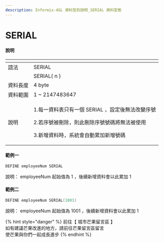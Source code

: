 ```yaml
---
description: Informix-4GL 資料型別說明_SERIAL 資料型態
---
```


# SERIAL

#### 說明

<table>
  <thead>
    <tr>
      <th style="text-align:left"></th>
      <th style="text-align:left"></th>
    </tr>
  </thead>
  <tbody>
    <tr>
      <td style="text-align:left">&#x8A9E;&#x6CD5;</td>
      <td style="text-align:left">SERIAL</td>
    </tr>
    <tr>
      <td style="text-align:left"></td>
      <td style="text-align:left">SERIAL( n )</td>
    </tr>
    <tr>
      <td style="text-align:left">&#x8CC7;&#x6599;&#x9577;&#x5EA6;</td>
      <td style="text-align:left">4 byte</td>
    </tr>
    <tr>
      <td style="text-align:left">&#x8CC7;&#x6599;&#x7BC4;&#x570D;</td>
      <td style="text-align:left">1 ~ 2147483647</td>
    </tr>
    <tr>
      <td style="text-align:left">&#x8AAA;&#x660E;</td>
      <td style="text-align:left">
        <p>1.&#x6BCF;&#x4E00;&#x8CC7;&#x6599;&#x8868;&#x53EA;&#x6709;&#x4E00;&#x500B;
          SERIAL &#xFF0C;&#x8A2D;&#x5B9A;&#x5F8C;&#x7121;&#x6CD5;&#x6539;&#x8B8A;&#x5E8F;&#x865F;</p>
        <p>2.&#x82E5;&#x5E8F;&#x865F;&#x88AB;&#x522A;&#x9664;&#xFF0C;&#x5247;&#x6B64;&#x522A;&#x9664;&#x5E8F;&#x865F;&#x865F;&#x78BC;&#x5C07;&#x7121;&#x6CD5;&#x88AB;&#x4F7F;&#x7528;</p>
        <p>3.&#x65B0;&#x589E;&#x8CC7;&#x6599;&#x6642;&#xFF0C;&#x7CFB;&#x7D71;&#x6703;&#x81EA;&#x52D5;&#x7D2F;&#x52A0;&#x65B0;&#x589E;&#x865F;&#x78BC;</p>
      </td>
    </tr>
  </tbody>
</table>

#### 範例一

```objectivec
DEFINE employeeNum SERIAL
```

說明： employeeNum 起始值為 1 ，後續新增資料會以此累加 1

#### 範例二

```objectivec
DEFINE employeeNum SERIAL(1001)
```

說明： employeeNum 起始值為 1001 ，後續新增資料會以此累加 1

{% hint style="danger" %}
前往【 城市芒果留言區 】  
如有建議芒果改進的地方，請前往芒果留言區留言  
使芒果與你們一起成長進步
{% endhint %}

